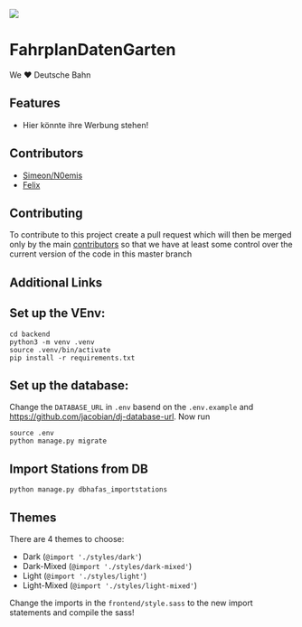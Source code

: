 ![](https://jhbadge.com/?evt=ber&year=2019)

# FahrplanDatenGarten
We  ❤️  Deutsche Bahn
## Features
- Hier könnte ihre Werbung stehen!


## Contributors
- [Simeon/N0emis](https://github.com/marvinborner)
- [Felix](https://github.com/fanselMansel)


## Contributing
To contribute to this project create a pull request which will then be merged only by the main [contributors](#contributors) so that we have at least some control over the current version of the code in this master branch

## Additional Links

## Set up the VEnv:
```
cd backend
python3 -m venv .venv
source .venv/bin/activate
pip install -r requirements.txt
```
## Set up the database:
Change the `DATABASE_URL` in `.env` basend on the `.env.example` and https://github.com/jacobian/dj-database-url.
Now run
```
source .env
python manage.py migrate
```

## Import Stations from DB
```
python manage.py dbhafas_importstations
```

## Themes

There are 4 themes to choose:
* Dark (`@import './styles/dark'`)
* Dark-Mixed (`@import './styles/dark-mixed'`)
* Light (`@import './styles/light'`)
* Light-Mixed (`@import './styles/light-mixed'`)

Change the imports in the `frontend/style.sass` to the new import statements and compile the sass!
